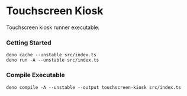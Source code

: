 # Touchscreen Kiosk

Touchscreen kiosk runner executable.

### Getting Started

```console
deno cache --unstable src/index.ts
deno run -A --unstable src/index.ts
```

### Compile Executable

```console
deno compile -A --unstable --output touchscreen-kiosk src/index.ts
```
